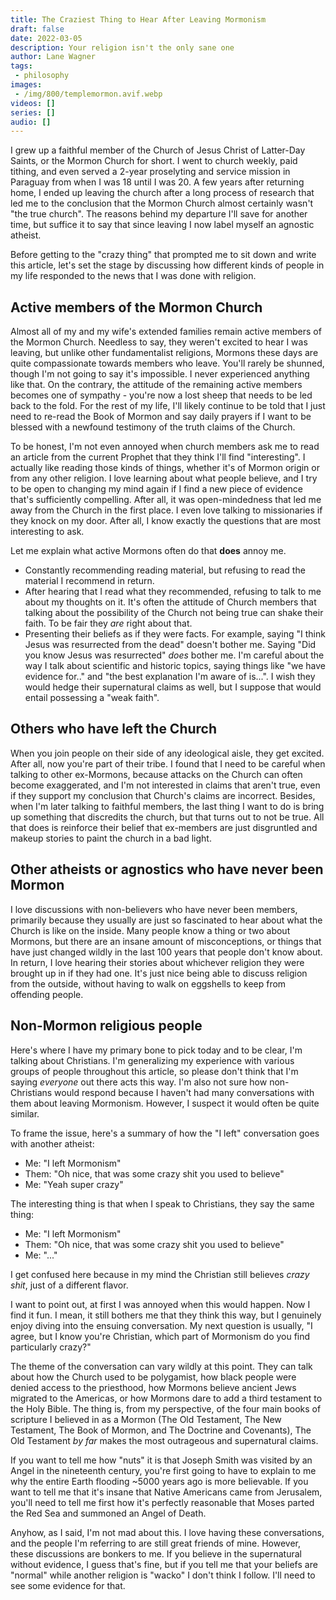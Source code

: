 ```yaml
---
title: The Craziest Thing to Hear After Leaving Mormonism
draft: false
date: 2022-03-05
description: Your religion isn't the only sane one
author: Lane Wagner
tags:
 - philosophy
images:
 - /img/800/templemormon.avif.webp
videos: []
series: []
audio: []
---
```


I grew up a faithful member of the Church of Jesus Christ of Latter-Day Saints, or the Mormon Church for short. I went to church weekly, paid tithing, and even served a 2-year proselyting and service mission in Paraguay from when I was 18 until I was 20. A few years after returning home, I ended up leaving the church after a long process of research that led me to the conclusion that the Mormon Church almost certainly wasn't "the true church". The reasons behind my departure I'll save for another time, but suffice it to say that since leaving I now label myself an agnostic atheist.

Before getting to the "crazy thing" that prompted me to sit down and write this article, let's set the stage by discussing how different kinds of people in my life responded to the news that I was done with religion.

## Active members of the Mormon Church

Almost all of my and my wife's extended families remain active members of the Mormon Church. Needless to say, they weren't excited to hear I was leaving, but unlike other fundamentalist religions, Mormons these days are quite compassionate towards members who leave. You'll rarely be shunned, though I'm not going to say it's impossible. I never experienced anything like that. On the contrary, the attitude of the remaining active members becomes one of sympathy - you're now a lost sheep that needs to be led back to the fold. For the rest of my life, I'll likely continue to be told that I just need to re-read the Book of Mormon and say daily prayers if I want to be blessed with a newfound testimony of the truth claims of the Church.

To be honest, I'm not even annoyed when church members ask me to read an article from the current Prophet that they think I'll find "interesting". I actually like reading those kinds of things, whether it's of Mormon origin or from any other religion. I love learning about what people believe, and I try to be open to changing my mind again if I find a new piece of evidence that's sufficiently compelling. After all, it was open-mindedness that led me away from the Church in the first place. I even love talking to missionaries if they knock on my door. After all, I know exactly the questions that are most interesting to ask.

Let me explain what active Mormons often do that **does** annoy me.

* Constantly recommending reading material, but refusing to read the material I recommend in return.
* After hearing that I read what they recommended, refusing to talk to me about my thoughts on it. It's often the attitude of Church members that talking about the possibility of the Church not being true can shake their faith. To be fair they *are* right about that.
* Presenting their beliefs as if they were facts. For example, saying "I think Jesus was resurrected from the dead" doesn't bother me. Saying "Did you know Jesus was resurrected" *does* bother me. I'm careful about the way I talk about scientific and historic topics, saying things like "we have evidence for.." and "the best explanation I'm aware of is...". I wish they would hedge their supernatural claims as well, but I suppose that would entail possessing a "weak faith".

## Others who have left the Church

When you join people on their side of any ideological aisle, they get excited. After all, now you're part of their tribe. I found that I need to be careful when talking to other ex-Mormons, because attacks on the Church can often become exaggerated, and I'm not interested in claims that aren't true, even if they support my conclusion that Church's claims are incorrect. Besides, when I'm later talking to faithful members, the last thing I want to do is bring up something that discredits the church, but that turns out to not be true. All that does is reinforce their belief that ex-members are just disgruntled and makeup stories to paint the church in a bad light.

## Other atheists or agnostics who have never been Mormon

I love discussions with non-believers who have never been members, primarily because they usually are just so fascinated to hear about what the Church is like on the inside. Many people know a thing or two about Mormons, but there are an insane amount of misconceptions, or things that have just changed wildly in the last 100 years that people don't know about. In return, I love hearing their stories about whichever religion they were brought up in if they had one. It's just nice being able to discuss religion from the outside, without having to walk on eggshells to keep from offending people.

## Non-Mormon religious people

Here's where I have my primary bone to pick today and to be clear, I'm talking about Christians. I'm generalizing my experience with various groups of people throughout this article, so please don't think that I'm saying *everyone* out there acts this way. I'm also not sure how non-Christians would respond because I haven't had many conversations with them about leaving Mormonism. However, I suspect it would often be quite similar.

To frame the issue, here's a summary of how the "I left" conversation goes with another atheist:

* Me: "I left Mormonism"
* Them: "Oh nice, that was some crazy shit you used to believe"
* Me: "Yeah super crazy"

The interesting thing is that when I speak to Christians, they say the same thing:

* Me: "I left Mormonism"
* Them: "Oh nice, that was some crazy shit you used to believe"
* Me: "..."

I get confused here because in my mind the Christian still believes *crazy shit*, just of a different flavor.

I want to point out, at first I was annoyed when this would happen. Now I find it fun. I mean, it still bothers me that they think this way, but I genuinely enjoy diving into the ensuing conversation. My next question is usually, "I agree, but I know you're Christian, which part of Mormonism do you find particularly crazy?"

The theme of the conversation can vary wildly at this point. They can talk about how the Church used to be polygamist, how black people were denied access to the priesthood, how Mormons believe ancient Jews migrated to the Americas, or how Mormons dare to add a third testament to the Holy Bible. The thing is, from my perspective, of the four main books of scripture I believed in as a Mormon (The Old Testament, The New Testament, The Book of Mormon, and The Doctrine and Covenants), The Old Testament *by far* makes the most outrageous and supernatural claims.

If you want to tell me how "nuts" it is that Joseph Smith was visited by an Angel in the nineteenth century, you're first going to have to explain to me why the entire Earth flooding ~5000 years ago is more believable. If you want to tell me that it's insane that Native Americans came from Jerusalem, you'll need to tell me first how it's perfectly reasonable that Moses parted the Red Sea and summoned an Angel of Death.

Anyhow, as I said, I'm not mad about this. I love having these conversations, and the people I'm referring to are still great friends of mine. However, these discussions are bonkers to me. If you believe in the supernatural without evidence, I guess that's fine, but if you tell me that your beliefs are "normal" while another religion is "wacko" I don't think I follow. I'll need to see some evidence for that.
